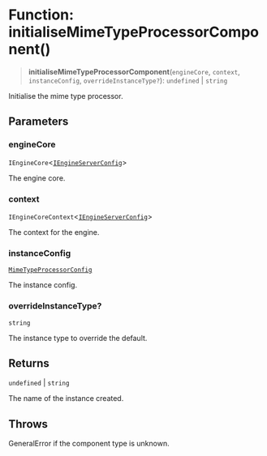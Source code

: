 # Function: initialiseMimeTypeProcessorComponent()

> **initialiseMimeTypeProcessorComponent**(`engineCore`, `context`, `instanceConfig`, `overrideInstanceType?`): `undefined` \| `string`

Initialise the mime type processor.

## Parameters

### engineCore

`IEngineCore`\<[`IEngineServerConfig`](../interfaces/IEngineServerConfig.md)\>

The engine core.

### context

`IEngineCoreContext`\<[`IEngineServerConfig`](../interfaces/IEngineServerConfig.md)\>

The context for the engine.

### instanceConfig

[`MimeTypeProcessorConfig`](../type-aliases/MimeTypeProcessorConfig.md)

The instance config.

### overrideInstanceType?

`string`

The instance type to override the default.

## Returns

`undefined` \| `string`

The name of the instance created.

## Throws

GeneralError if the component type is unknown.
